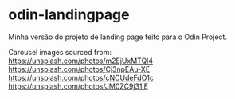 # odin-landingpage

Minha versão do projeto de landing page feito para o Odin Project.

Carousel images sourced from:
<br>
https://unsplash.com/photos/m2EjUxMTQl4
<br>
https://unsplash.com/photos/Cj3npEAu-XE
<br>
https://unsplash.com/photos/cNCUdeFdO1c
<br>
https://unsplash.com/photos/JM0ZC9j31iE